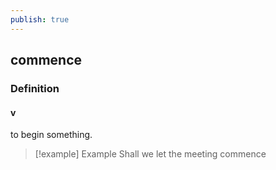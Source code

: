 ```yaml
---
publish: true
---
```

## commence

### Definition
#### v
to begin something.

>[!example] Example
> Shall we let the meeting commence
